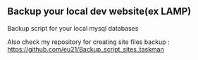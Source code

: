 ## Backup your local dev website(ex LAMP) ##
Backup script for your local mysql databases

Also check my repository for creating site files backup :
https://github.com/eu21/Backup_script_sites_taskman

